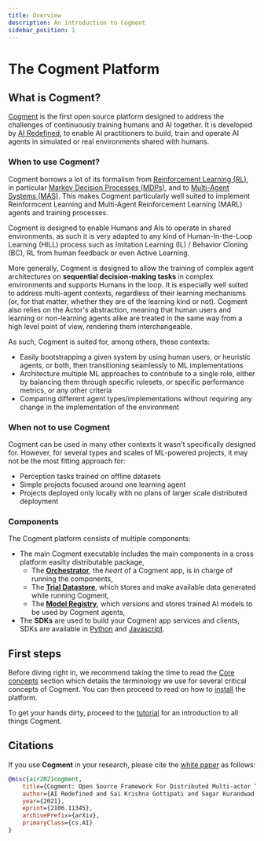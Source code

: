 ```yaml
---
title: Overview
description: An introduction to Cogment
sidebar_position: 1
---
```


# The Cogment Platform

## What is Cogment?

[Cogment](https://cogment.ai) is the first open source platform designed to address the challenges of continuously training humans and AI together. It is developed by [AI Redefined](https://ai-r.com), to enable AI practitioners to build, train and operate AI agents in simulated or real environments shared with humans.

### When to use Cogment?

Cogment borrows a lot of its formalism from [Reinforcement Learning (RL)](https://en.wikipedia.org/wiki/Reinforcement_learning), in particular [Markov Decision Processes (MDPs)](https://en.wikipedia.org/wiki/Markov_decision_process), and to [Multi-Agent Systems (MAS)](https://en.wikipedia.org/wiki/Multi-agent_system). This makes Cogment particularly well suited to implement Reinformcent Learning and Multi-Agent Reinforcement Learning (MARL) agents and training processes.

Cogment is designed to enable Humans and AIs to operate in shared environments, as such it is very adapted to any kind of Human-In-the-Loop Learning (HILL) process such as Imitation Learning (IL) / Behavior Cloning (BC), RL from human feedback or even Active Learning.

More generally, Cogment is designed to allow the training of complex agent architectures on **sequential decision-making tasks** in complex environments and supports Humans in the loop. It is especially well suited to address multi-agent contexts, regardless of their learning mechanisms (or, for that matter, whether they are of the learning kind or not). Cogment also relies on the Actor's abstraction, meaning that human users and learning or non-learning agents alike are treated in the same way from a high level point of view, rendering them interchangeable.

As such, Cogment is suited for, among others, these contexts:

-   Easily bootstrapping a given system by using human users, or heuristic agents, or both, then transitioning seamlessly to ML implementations
-   Architecture multiple ML approaches to contribute to a single role, either by balancing them through specific rulesets, or specific performance metrics, or any other criteria
-   Comparing different agent types/implementations without requiring any change in the implementation of the environment

### When not to use Cogment

Cogment can be used in many other contexts it wasn't specifically designed for. However, for several types and scales of ML-powered projects, it may not be the most fitting approach for:

-   Perception tasks trained on offline datasets
-   Simple projects focused around one learning agent
-   Projects deployed only locally with no plans of larger scale distributed deployment

### Components

The Cogment platform consists of multiple components:

-   The main Cogment executable includes the main components in a cross platform easilty distributable package,
    -   The [**Orchestrator**](./cogment/orchestrator.md), the _heart_ of a Cogment app, is in charge of running the components,
    -   The [**Trial Datastore**](./cogment/trial-datastore.md), which stores and make available data generated while running Cogment,
    -   The [**Model Registry**](./cogment/model-registry.md), which versions and stores trained AI models to be used by Cogment agents,
-   The **SDKs** are used to build your Cogment app services and clients, SDKs are available in [Python](./reference/python.md) and [Javascript](./reference/javascript.md).

## First steps

Before diving right in, we recommend taking the time to read the [Core concepts](./concepts/core-concepts.md) section which details the terminology we use for several critical concepts of Cogment. You can then proceed to read on how to [install](./cogment/installation.md) the platform.

To get your hands dirty, proceed to the [tutorial](./guide/tutorial/index.md) for an introduction to all things Cogment.

## Citations

If you use **Cogment** in your research, please cite the [white paper](https://arxiv.org/abs/2106.11345) as follows:

```bibtex
@misc{air2021cogment,
    title={Cogment: Open Source Framework For Distributed Multi-actor Training, Deployment & Operations},
    author={AI Redefined and Sai Krishna Gottipati and Sagar Kurandwad and Clodéric Mars and Gregory Szriftgiser and François Chabot},
    year={2021},
    eprint={2106.11345},
    archivePrefix={arXiv},
    primaryClass={cs.AI}
}
```
